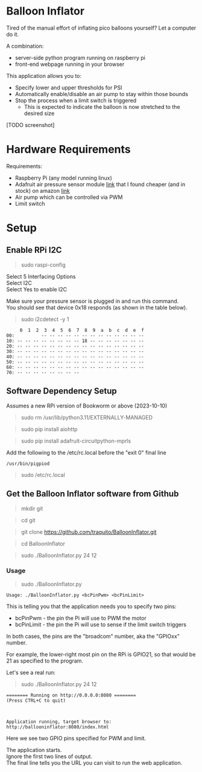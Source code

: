 # Balloon Inflator

Tired of the manual effort of inflating pico balloons yourself?  Let a computer do it.

A combination:
- server-side python program running on raspberry pi
- front-end webpage running in your browser

This application allows you to:
- Specify lower and upper thresholds for PSI
- Automatically enable/disable an air pump to stay within those bounds
- Stop the process when a limit switch is triggered
  - This is expected to indicate the balloon is now stretched to the desired size

[TODO screenshot]


# Hardware Requirements

Requirements:
- Raspberry Pi (any model running linux)
- Adafruit air pressure sensor module [link](https://www.adafruit.com/product/3965) that I found cheaper (and in stock) on amazon [link](https://www.amazon.com/gp/product/B07JP4Y7S8/ref=ppx_yo_dt_b_asin_title_o01_s00?ie=UTF8&psc=1)
- Air pump which can be controlled via PWM
- Limit switch


# Setup
## Enable RPi I2C

> sudo raspi-config

Select 5 Interfacing Options \
Select I2C \
Select Yes to enable I2C

Make sure your pressure sensor is plugged in and run this command. \
You should see that device 0x18 responds (as shown in the table below).
> sudo i2cdetect -y 1

```
     0  1  2  3  4  5  6  7  8  9  a  b  c  d  e  f
00:          -- -- -- -- -- -- -- -- -- -- -- -- --
10: -- -- -- -- -- -- -- -- 18 -- -- -- -- -- -- --
20: -- -- -- -- -- -- -- -- -- -- -- -- -- -- -- --
30: -- -- -- -- -- -- -- -- -- -- -- -- -- -- -- --
40: -- -- -- -- -- -- -- -- -- -- -- -- -- -- -- --
50: -- -- -- -- -- -- -- -- -- -- -- -- -- -- -- --
60: -- -- -- -- -- -- -- -- -- -- -- -- -- -- -- --
70: -- -- -- -- -- -- -- --
```



## Software Dependency Setup

Assumes a new RPi version of Bookworm or above (2023-10-10)

> sudo rm /usr/lib/python3.11/EXTERNALLY-MANAGED

> sudo pip install aiohttp

> sudo pip install adafruit-circuitpython-mprls

Add the following to the /etc/rc.local before the "exit 0" final line
```
/usr/bin/pigpiod
```
> sudo /etc/rc.local


## Get the Balloon Inflator software from Github

> mkdir git

> cd git

> git clone https://github.com/traquito/BalloonInflator.git

> cd BalloonInflator

> sudo ./BalloonInflator.py 24 12

### Usage

> sudo ./BalloonInflator.py

```
Usage: ./BalloonInflator.py <bcPinPwm> <bcPinLimit>
```

This is telling you that the application needs you to specify two pins:
- bcPinPwm - the pin the Pi will use to PWM the motor
- bcPinLimit - the pin the Pi will use to sense if the limit switch triggers

In both cases, the pins are the "broadcom" number, aka the "GPIOxx" number.

For example, the lower-right most pin on the RPi is GPIO21, so that would be 21 as specified to the program.

Let's see a real run:
> sudo ./BalloonInflator.py 24 12
```
======== Running on http://0.0.0.0:8080 ========
(Press CTRL+C to quit)



Application running, target browser to:
http://ballooninflator:8080/index.html
```

Here we see two GPIO pins specified for PWM and limit.

The application starts. \
Ignore the first two lines of output. \
The final line tells you the URL you can visit to run the web application.